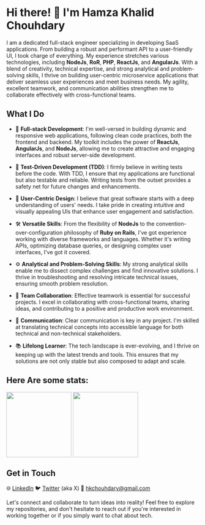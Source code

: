 # Hi there! 👋 I'm Hamza Khalid Chouhdary

I am a dedicated full-stack engineer specializing in developing SaaS applications. From building a robust and performant API to a user-friendly UI, I took charge of everything. My experience stretches various technologies, including **NodeJs**, **RoR**, **PHP**, **ReactJs**, and **AngularJs**. With a blend of creativity, technical expertise, and strong analytical and problem-solving skills, I thrive on building user-centric microservice applications that deliver seamless user experiences and meet business needs. My agility, excellent teamwork, and communication abilities strengthen me to collaborate effectively with cross-functional teams.

## What I Do

- 🚀 **Full-stack Development**: I'm well-versed in building dynamic and responsive web applications, following clean code practices, both the frontend and backend. My toolkit includes the power of **ReactJs**, **AngularJs**, and **NodeJs**, allowing me to create attractive and engaging interfaces and robust server-side development.

- 🧪 **Test-Driven Development (TDD)**: I firmly believe in writing tests before the code. With TDD, I ensure that my applications are functional but also testable and reliable. Writing tests from the outset provides a safety net for future changes and enhancements.

- 🌟 **User-Centric Design**: I believe that great software starts with a deep understanding of users' needs. I take pride in creating intuitive and visually appealing UIs that enhance user engagement and satisfaction.

- 🛠️ **Versatile Skills**: From the flexibility of **NodeJs** to the convention-over-configuration philosophy of **Ruby on Rails**, I've got experience working with diverse frameworks and languages. Whether it's writing APIs, optimizing database queries, or designing complex user interfaces, I've got it covered.

- ⚙️ **Analytical and Problem-Solving Skills**: My strong analytical skills enable me to dissect complex challenges and find innovative solutions. I thrive in troubleshooting and resolving intricate technical issues, ensuring smooth problem resolution.

- 🤝 **Team Collaboration**: Effective teamwork is essential for successful projects. I excel in collaborating with cross-functional teams, sharing ideas, and contributing to a positive and productive work environment.

- 📢 **Communication**: Clear communication is key in any project. I'm skilled at translating technical concepts into accessible language for both technical and non-technical stakeholders.

- 📚 **Lifelong Learner**: The tech landscape is ever-evolving, and I thrive on keeping up with the latest trends and tools. This ensures that my solutions are not only stable but also composed to adapt and scale.

## Here Are some stats:

<a href="https://github.com/hamzakhalidchouhdary/github-readme-stats" style="text-decoration: none !important;" onMouseOver="this.style.text-decoration='none'">
  <img height=170 align="center" src="https://github-readme-stats.vercel.app/api?username=hamzakhalidchouhdary&show_icons=true&include_all_commits=false&hide=issues,contribs&show=prs_merged_percentage&rank_icon=default" />
</a>
<a href="https://github.com/hamzakhalidchouhdary/convoychat">
  <img height=170 align="center" src="https://github-readme-stats.vercel.app/api/top-langs?username=hamzakhalidchouhdary&layout=compact" />
</a>

## Get in Touch

🌐 [LinkedIn]
🐦 [Twitter] (aka X)
📧 hkchouhdary@gmail.com

Let's connect and collaborate to turn ideas into reality! Feel free to explore my repositories, and don't hesitate to reach out if you're interested in working together or if you simply want to chat about tech.

[linkedin]: https://linkedin.com/in/hamzakhalidchouhdary
[twitter]: https://twitter.com/hamzakhalidch_
[careAxiom]: https://www.linkedin.com/company/careaxiomicon
